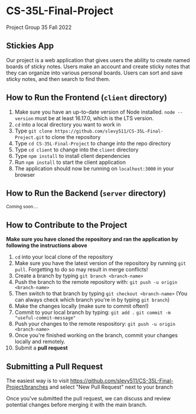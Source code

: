 # CS-35L-Final-Project
Project Group 35 Fall 2022

## Stickies App
Our project is a web application that gives users the ability to create named boards of sticky notes. Users make an account and create sticky notes that they can organize into various personal boards. Users can sort and save sticky notes, and then search to find them.

## How to Run the Frontend (`client` directory)
1. Make sure you have an up-to-date version of Node installed. `node --version` must be at least 16.17.0, which is the LTS version.
2. `cd` into a local directory you want to work in
3. Type `git clone https://github.com/slevy511/CS-35L-Final-Project.git` to clone the repository
4. Type `cd CS-35L-Final-Project` to change into the repo directory
5. Type `cd client` to change into the `client` directory
6. Type `npm install` to install client dependencies
7. Run `npm install` to start the client application
8. The application should now be running on `localhost:3000` in your browser

## How to Run the Backend (`server` directory)
<sub>Coming soon....</sub>

## How to Contribute to the Project
**Make sure you have cloned the repository and ran the application by following the instructions above**
1. `cd` into your local clone of the repository
2. Make sure you have the latest version of the repository by running `git pull`. Forgetting to do so may result in merge conflicts!
3. Create a branch by typing `git branch <branch-name>`
4. Push the branch to the remote repository with: `git push -u origin <branch-name>`
5. Then switch to that branch by typing `git checkout <branch-name>` (You can always check which branch you're in by typing `git branch`)
6. Make the changes locally (make sure to commit often!)
7. Commit to your local branch by typing:
    `git add .`
    `git commit -m "useful-commit-message"`
8. Push your changes to the remote respository:
    `git push -u origin <branch-name>`
9. Once you're finished working on the branch, commit your changes locally and remotely.
10. Submit a **pull request**

## Submitting a Pull Request
The easiest way is to visit 
https://github.com/slevy511/CS-35L-Final-Project/branches
and select "New Pull Request" next to your branch

Once you've submitted the pull request, we can discuss and review potential changes before merging it with the main branch.

